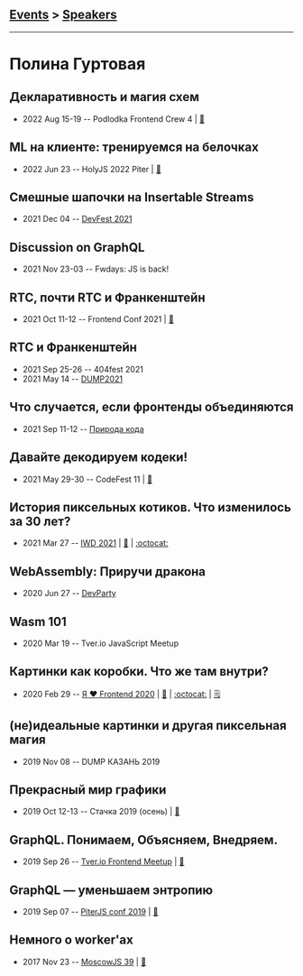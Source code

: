 ## [Events](../README.md) > [Speakers](../speakers.md)
---

# Полина Гуртовая

## Декларативность и магия схем
- 2022 Aug 15-19 -- Podlodka Frontend Crew 4  | [:notebook:](https://speakerdeck.com/hellsquirrel/maghiia-dieklarativnyi-skhiem)  
## ML на клиенте: тренируемся на белочках
- 2022 Jun 23 -- HolyJS 2022 Piter  | [:notebook:](https://squidex.jugru.team/api/assets/srm/11ba6623-f207-46ee-9a13-9c8ead67226a/ml-holyjs.pdf)  
## Смешные шапочки на Insertable Streams
- 2021 Dec 04 -- [DevFest 2021](https://youtu.be/irobFO1ZjTk)    
## Discussion on GraphQL
- 2021 Nov 23-03 -- Fwdays: JS is back!    
## RTC, почти RTC и Франкенштейн
- 2021 Oct 11-12 -- Frontend Conf 2021  | [:notebook:](https://drive.google.com/file/d/1__p-TmQewibrzrSb_2moaJxZIh4xv0Nu/view)  
## RTC и Франкенштейн
- 2021 Sep 25-26 -- 404fest 2021    
- 2021 May 14 -- [DUMP2021](https://youtu.be/tk6oJAb6y5g)    
## Что случается, если фронтенды объединяются
- 2021 Sep 11-12 -- [Природа кода](https://youtu.be/vVDfUuj_S7A)    
## Давайте декодируем кодеки!
- 2021 May 29-30 -- CodeFest 11  | [:notebook:](https://disk.yandex.ru/d/zOyljBzUM3DpXA)  
## История пиксельных котиков. Что изменилось за 30 лет?
- 2021 Mar 27 -- [IWD 2021](https://youtu.be/b7FtH75um-M)  | [:notebook:](https://speakerdeck.com/hellsquirrel/istoriia-piksiel-nykh-kotikov-chto-izmienilos-za-30-liet) | [:octocat:](https://github.com/HellSquirrel/cats-pixels-images) 
## WebAssembly: Приручи дракона
- 2020 Jun 27 -- [DevParty](https://www.youtube.com/watch?v=ehPucx9he5U)    
## Wasm 101
- 2020 Mar 19 -- Tver.io JavaScript Meetup    
## Картинки как коробки. Что же там внутри?
- 2020 Feb 29 -- [Я ❤ Frontend 2020](https://youtu.be/CMlXUS6e46w)  | [:notebook:](https://speakerdeck.com/hellsquirrel/kartinki-kak-korobki-chto-zhie-tam-vnutri) | [:octocat:](https://github.com/HellSquirrel/image-internals-talk) | [:spiral_notepad:](https://habr.com/ru/company/yandex/blog/493616/)
## (не)идеальные картинки и другая пиксельная магия
- 2019 Nov 08 -- DUMP КАЗАНЬ 2019    
## Прекрасный мир графики
- 2019 Oct 12-13 -- Стачка 2019 (осень)  | [:notebook:](https://nastachku.ru/images/companies/1/archives_presentation/inno_2019/frontend/Gurtovaya.pdf)  
## GraphQL. Понимаем, Объясняем, Внедряем.
- 2019 Sep 26 -- [Tver.io Frontend Meetup](https://www.youtube.com/watch?v=wko-uoILG_w)  | [:notebook:](https://speakerdeck.com/hellsquirrel/graphql-ponimaiem-obiasniaiem-vniedriaiem)  
## GraphQL — уменьшаем энтропию
- 2019 Sep 07 -- [PiterJS conf 2019](https://youtu.be/vEApxfG_sg0)  | [:notebook:](https://fs.piterjs.org/events/conf2019/gurtovaya.pdf)  
## Немного о worker&#39;аx
- 2017 Nov 23 -- [MoscowJS 39](https://www.youtube.com/watch?v=-9NavsFidOA)  | [:notebook:](https://docs.google.com/presentation/d/1raeAATCefDfrcvPUXUnzjNcVJYcNYJVr3U6QxpFgu88/edit#slide=id.g296f635916_0_99)  
